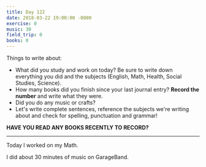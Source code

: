 ```yaml
---
title: Day 122
date: 2018-03-22 19:00:00 -0000
exercise: 0
music: 30
field_trip: 0
books: 0
---
```

Things to write about:

* What did you study and work on today? Be sure to write down everything you did and the subjects (English, Math, Health, Social Studies, Science).
* How many books did you finish since your last journal entry? **Record the number** and write what they were.
* Did you do any music or crafts?
* Let's write complete sentences, reference the subjects we're writing about and check for spelling, punctuation and grammar!

**HAVE YOU READ ANY BOOKS RECENTLY TO RECORD?**

***

Today I worked on my Math.

I did about 30 minutes of music on GarageBand.
